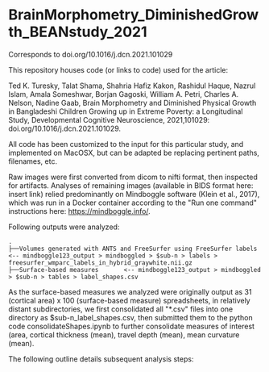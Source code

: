 # BrainMorphometry_DiminishedGrowth_BEANstudy_2021
Corresponds to doi.org/10.1016/j.dcn.2021.101029


This repository houses code (or links to code) used for the article:

Ted K. Turesky, Talat Shama, Shahria Hafiz Kakon, Rashidul Haque, Nazrul Islam, Amala Someshwar, Borjan Gagoski, William A. Petri, Charles A. Nelson, Nadine Gaab,
Brain Morphometry and Diminished Physical Growth in Bangladeshi Children Growing up in Extreme Poverty: a Longitudinal Study,
Developmental Cognitive Neuroscience, 2021,101029: doi.org/10.1016/j.dcn.2021.101029.

All code has been customized to the input for this particular study, and implemented on MacOSX, but can be adapted be replacing pertinent paths, filenames, etc.

Raw images were first converted from dicom to nifti format, then inspected for artifacts. Analyses of remaining images (available in BIDS format here: insert link) relied predominantly on Mindboggle software (Klein et al., 2017), which was run in a Docker container according to the "Run one command" instructions here: https://mindboggle.info/. 

Following outputs were analyzed:

    .
    ├──Volumes generated with ANTS and FreeSurfer using FreeSurfer labels       <-- mindboggle123_output > mindboggled > $sub-n > labels > freesurfer_wmparc_labels_in_hybrid_graywhite.nii.gz
    ├──Surface-based measures       <-- mindboggle123_output > mindboggled > $sub-n > tables > label_shapes.csv

As the surface-based measures we analyzed were originally output as 31 (cortical area) x 100 (surface-based measure) spreadsheets, in relatively distant subdirectories, we first consolidated all "*.csv" files into one directory as $sub-n_label_shapes.csv, then submitted them to the python code consolidateShapes.ipynb to further consolidate measures of interest (area, cortical thickness (mean), travel depth (mean), mean curvature (mean).

The following outline details subsequent analysis steps:

